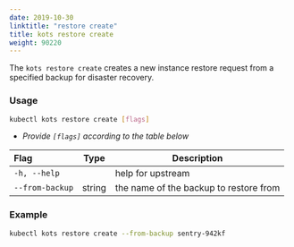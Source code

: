 ```yaml
---
date: 2019-10-30
linktitle: "restore create"
title: kots restore create
weight: 90220
---
```


The `kots restore create` creates a new instance restore request from a specified backup for disaster recovery. 

### Usage
```bash
kubectl kots restore create [flags]
```
* _Provide `[flags]` according to the table below_

| Flag                 | Type | Description |
|:----------------------|------|-------------|
| `-h, --help` | |   help for upstream |
| `--from-backup`| string |     the name of the backup to restore from |

### Example
```bash
kubectl kots restore create --from-backup sentry-942kf
```
